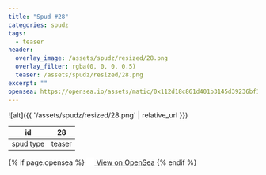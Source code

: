 ```yaml
---
title: "Spud #28"
categories: spudz
tags:
  - teaser
header:
  overlay_image: /assets/spudz/resized/28.png
  overlay_filter: rgba(0, 0, 0, 0.5)
  teaser: /assets/spudz/resized/28.png
excerpt: ""
opensea: https://opensea.io/assets/matic/0x112d18c861d401b3145d39236bf149f01e18beed/28
---
```

![alt]({{ '/assets/spudz/resized/28.png' | relative_url }})

| id | 28 |
|-|-|
| spud type | teaser |

{% if page.opensea %}
<a href="{{page.opensea}}" class="btn btn--info" onclick="window.open(this.href, '_blank'); return false;"><img src="/assets/images/opensea.svg" width="16px"><span>  View on OpenSea</span></a>
{% endif %}
